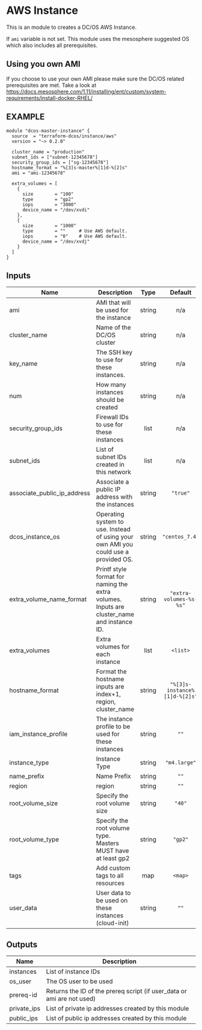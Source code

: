 AWS Instance
============
This is an module to creates a DC/OS AWS Instance.

If `ami` variable is not set. This module uses the mesosphere suggested OS
which also includes all prerequisites.

Using you own AMI
-----------------
If you choose to use your own AMI please make sure the DC/OS related
prerequisites are met. Take a look at https://docs.mesosphere.com/1.11/installing/ent/custom/system-requirements/install-docker-RHEL/

EXAMPLE
-------

```hcl
module "dcos-master-instance" {
  source  = "terraform-dcos/instance/aws"
  version = "~> 0.2.0"

  cluster_name = "production"
  subnet_ids = ["subnet-12345678"]
  security_group_ids = ["sg-12345678"]
  hostname_format = "%[3]s-master%[1]d-%[2]s"
  ami = "ami-12345678"

  extra_volumes = [
    {
      size        = "100"
      type        = "gp2"
      iops        = "3000"
      device_name = "/dev/xvdi"
    },
    {
      size        = "1000"
      type        = ""     # Use AWS default.
      iops        = "0"    # Use AWS default.
      device_name = "/dev/xvdj"
    }
  ]
}
```

## Inputs

| Name | Description | Type | Default | Required |
|------|-------------|:----:|:-----:|:-----:|
| ami | AMI that will be used for the instance | string | n/a | yes |
| cluster\_name | Name of the DC/OS cluster | string | n/a | yes |
| key\_name | The SSH key to use for these instances. | string | n/a | yes |
| num | How many instances should be created | string | n/a | yes |
| security\_group\_ids | Firewall IDs to use for these instances | list | n/a | yes |
| subnet\_ids | List of subnet IDs created in this network | list | n/a | yes |
| associate\_public\_ip\_address | Associate a public IP address with the instances | string | `"true"` | no |
| dcos\_instance\_os | Operating system to use. Instead of using your own AMI you could use a provided OS. | string | `"centos_7.4"` | no |
| extra\_volume\_name\_format | Printf style format for naming the extra volumes. Inputs are cluster_name and instance ID. | string | `"extra-volumes-%s-%s"` | no |
| extra\_volumes | Extra volumes for each instance | list | `<list>` | no |
| hostname\_format | Format the hostname inputs are index+1, region, cluster_name | string | `"%[3]s-instance%[1]d-%[2]s"` | no |
| iam\_instance\_profile | The instance profile to be used for these instances | string | `""` | no |
| instance\_type | Instance Type | string | `"m4.large"` | no |
| name\_prefix | Name Prefix | string | `""` | no |
| region | region | string | `""` | no |
| root\_volume\_size | Specify the root volume size | string | `"40"` | no |
| root\_volume\_type | Specify the root volume type. Masters MUST have at least gp2 | string | `"gp2"` | no |
| tags | Add custom tags to all resources | map | `<map>` | no |
| user\_data | User data to be used on these instances (cloud-init) | string | `""` | no |

## Outputs

| Name | Description |
|------|-------------|
| instances | List of instance IDs |
| os\_user | The OS user to be used |
| prereq-id | Returns the ID of the prereq script (if user_data or ami are not used) |
| private\_ips | List of private ip addresses created by this module |
| public\_ips | List of public ip addresses created by this module |

